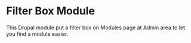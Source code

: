 Filter Box Module
==================

This Drupal module put a filter box on Modules page at Admin area to let you find a module easier.
